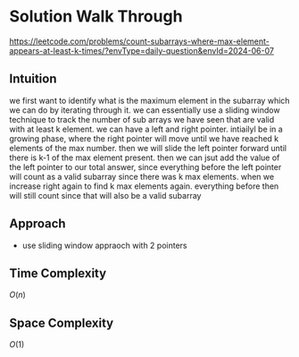 # Solution Walk Through
https://leetcode.com/problems/count-subarrays-where-max-element-appears-at-least-k-times/?envType=daily-question&envId=2024-06-07

## Intuition
we first want to identify what is the maximum element in the subarray which we can do by iterating through it. we can essentially use a sliding window technique to track the number of sub arrays we have seen that are valid with at least k element.
we can have a left and right pointer. intiailyl be in a growing phase, where the right pointer will move until we have reached k elements of the max number. then we will slide the left pointer forward until there is k-1 of the max element present.
then we can jsut add the value of the left pointer to our total answer, since everything before the left pointer will count as a valid subarray since there was k max elements. when we increase right again to find k max elements again. everything before then will still count since that will also be a valid subarray

## Approach
- use sliding window appraoch with 2 pointers

## Time Complexity
$O(n)$

## Space Complexity
$O(1)$



